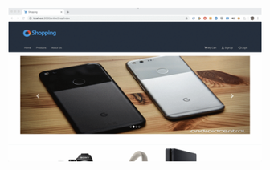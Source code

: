 

![image](https://github.com/cgchrfchscyrh/Personal-Projects/blob/master/OnlineShop/OnlineShop.gif)
